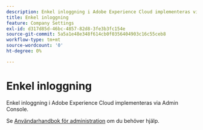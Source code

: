 ```yaml
---
description: Enkel inloggning i Adobe Experience Cloud implementeras via Admin Console.
title: Enkel inloggning
feature: Company Settings
exl-id: d317d85d-46bc-4857-82d8-3fe3b3fc154e
source-git-commit: 5a5a1e48e348f614cb0f0356404903c16c55ceb8
workflow-type: tm+mt
source-wordcount: '0'
ht-degree: 0%

---
```


# Enkel inloggning

Enkel inloggning i Adobe Experience Cloud implementeras via Admin Console.

Se [Användarhandbok för administration](https://helpx.adobe.com/enterprise/admin-guide.html/enterprise/using/set-up-identity.ug.html) om du behöver hjälp.
